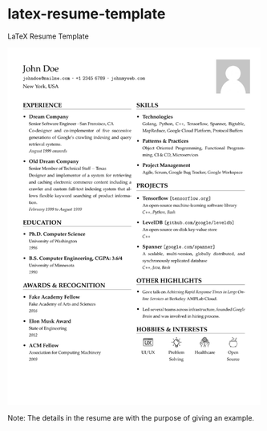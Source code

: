 # latex-resume-template
LaTeX Resume Template

![John Doe's Resume](resume.jpg)

Note: The details in the resume are with the purpose of giving an example.
